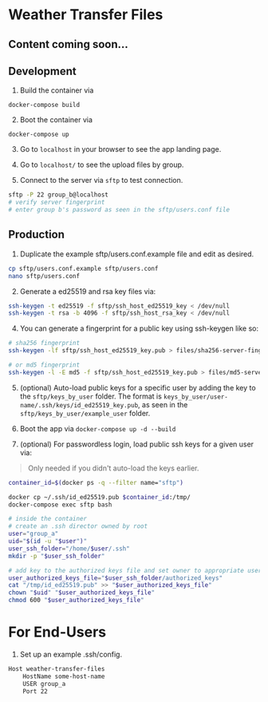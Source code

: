 # Weather Transfer Files

## Content coming soon...

## Development

1. Build the container via

`docker-compose build`

2. Boot the container via

`docker-compose up`

3. Go to `localhost` in your browser to see the app
   landing page.

4. Go to `localhost/` to see the upload files by group.

5. Connect to the server via `sftp` to test connection.

```bash
sftp -P 22 group_b@localhost
# verify server fingerprint
# enter group b's password as seen in the sftp/users.conf file
```

## Production

1. Duplicate the example sftp/users.conf.example file and edit as desired.

```bash
cp sftp/users.conf.example sftp/users.conf
nano sftp/users.conf
```

2. Generate a ed25519 and rsa key files via:
```bash
ssh-keygen -t ed25519 -f sftp/ssh_host_ed25519_key < /dev/null
ssh-keygen -t rsa -b 4096 -f sftp/ssh_host_rsa_key < /dev/null
```

4. You can generate a fingerprint for a public key using ssh-keygen like so:
```bash
# sha256 fingerprint
ssh-keygen -lf sftp/ssh_host_ed25519_key.pub > files/sha256-server-fingerprint.txt

# or md5 fingerprint
ssh-keygen -l -E md5 -f sftp/ssh_host_ed25519_key.pub > files/md5-server-fingerprint.txt
```

5. (optional) Auto-load public keys for a specific user by adding the key to the `sftp/keys_by_user` folder.
The format is `keys_by_user/user-name/.ssh/keys/id_ed25519_key.pub`, as seen in the
`sftp/keys_by_user/example_user` folder.

6. Boot the app via `docker-compose up -d --build`

7. (optional) For passwordless login, load public ssh keys for a given user via:
> Only needed if you didn't auto-load the keys earlier.
```bash
container_id=$(docker ps -q --filter name="sftp")

docker cp ~/.ssh/id_ed25519.pub $container_id:/tmp/
docker-compose exec sftp bash

# inside the container
# create an .ssh director owned by root
user="group_a"
uid="$(id -u "$user")"
user_ssh_folder="/home/$user/.ssh"
mkdir -p "$user_ssh_folder"

# add key to the authorized keys file and set owner to appropriate user
user_authorized_keys_file="$user_ssh_folder/authorized_keys"
cat "/tmp/id_ed25519.pub" >> "$user_authorized_keys_file"
chown "$uid" "$user_authorized_keys_file"
chmod 600 "$user_authorized_keys_file"
```

# For End-Users
1. Set up an example .ssh/config.
```bash
Host weather-transfer-files
    HostName some-host-name
    USER group_a
    Port 22
```
